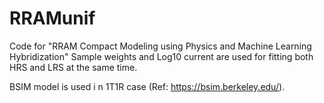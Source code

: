# RRAMunif
Code for "RRAM Compact Modeling using Physics and Machine Learning Hybridization"
Sample weights and Log10 current are used for fitting both HRS and LRS at the same time.

BSIM model is used i n 1T1R case (Ref: https://bsim.berkeley.edu/).
